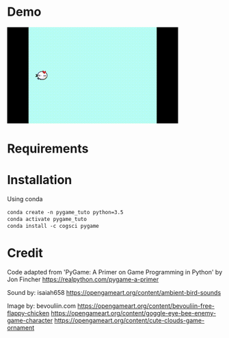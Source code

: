 # Demo
![demo](/capture/flying_n_crashing.gif)


# Requirements

# Installation   

Using conda
```
conda create -n pygame_tuto python=3.5
conda activate pygame_tuto
conda install -c cogsci pygame
```

# Credit
Code adapted from 'PyGame: A Primer on Game Programming in Python' by Jon Fincher
https://realpython.com/pygame-a-primer

Sound by: isaiah658
https://opengameart.org/content/ambient-bird-sounds

Image by: bevouliin.com
https://opengameart.org/content/bevouliin-free-flappy-chicken
https://opengameart.org/content/goggle-eye-bee-enemy-game-character
https://opengameart.org/content/cute-clouds-game-ornament 
